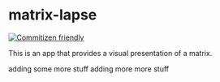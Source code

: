 # matrix-lapse

[![Commitizen friendly](https://img.shields.io/badge/commitizen-friendly-brightgreen.svg)](http://commitizen.github.io/cz-cli/)

This is an app that provides a visual presentation of a matrix.

adding some more stuff
adding more more stuff
